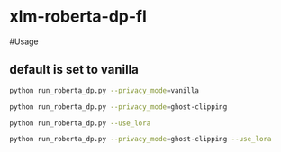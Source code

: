 # xlm-roberta-dp-fl

#Usage
## default is set to vanilla 
```bash
python run_roberta_dp.py --privacy_mode=vanilla

python run_roberta_dp.py --privacy_mode=ghost-clipping

python run_roberta_dp.py --use_lora 

python run_roberta_dp.py --privacy_mode=ghost-clipping --use_lora
```
